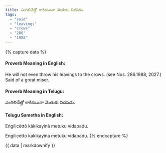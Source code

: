 ```yaml
---
title: ఎంగిలిచేత్తో కాకికయినా మెతుకు విదపడు.
tags:
  - "said"
  - "leavings"
  - "crows"
  - "286"
  - "1988"
---
```


{% capture data %}
#### Proverb Meaning in English:
He will not even throw his leavings to the crows.
(see Nos. 286.1988, 2027.)
Said of a great miser.

#### Proverb Meaning in Telugu:
ఎంగిలిచేత్తో కాకికయినా మెతుకు విదపడు.

#### Telugu Sametha in English:
Eṅgilicēttō kākikayinā metuku vidapaḍu.

Engilicetto kakikayina metuku vidapadu.
{% endcapture %}

{{ data | markdownify }}

